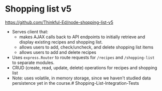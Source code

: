 Shopping list v5
================

https://github.com/Thinkful-Ed/node-shopping-list-v5

* Serves client that:
    + makes AJAX calls back to API endpoints to initially retrieve and display existing recipes and shopping list.
    + allows users to add, check/uncheck, and delete shopping list items
    + allows users to add and delete recipes
* Uses `express.Router` to route requests for `/recipes` and `/shopping-list` to separate modules.
* CRUD (create, read, update, delete) operations for recipes and shopping list
* Note: uses volatile, in memory storage, since we haven't studied data persistence yet in the course.# Shopping-List-Integration-Tests
